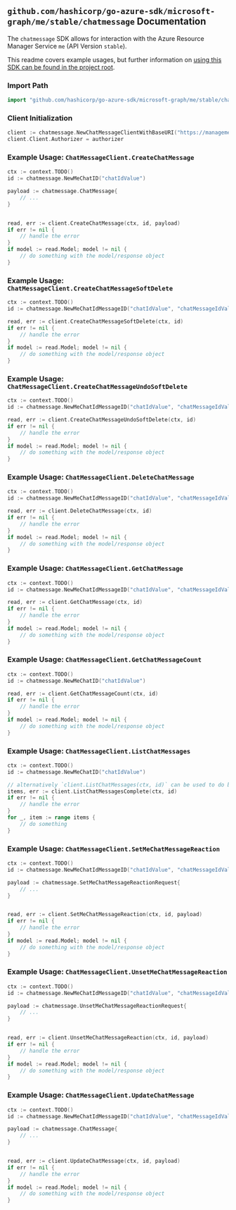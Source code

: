 
## `github.com/hashicorp/go-azure-sdk/microsoft-graph/me/stable/chatmessage` Documentation

The `chatmessage` SDK allows for interaction with the Azure Resource Manager Service `me` (API Version `stable`).

This readme covers example usages, but further information on [using this SDK can be found in the project root](https://github.com/hashicorp/go-azure-sdk/tree/main/docs).

### Import Path

```go
import "github.com/hashicorp/go-azure-sdk/microsoft-graph/me/stable/chatmessage"
```


### Client Initialization

```go
client := chatmessage.NewChatMessageClientWithBaseURI("https://management.azure.com")
client.Client.Authorizer = authorizer
```


### Example Usage: `ChatMessageClient.CreateChatMessage`

```go
ctx := context.TODO()
id := chatmessage.NewMeChatID("chatIdValue")

payload := chatmessage.ChatMessage{
	// ...
}


read, err := client.CreateChatMessage(ctx, id, payload)
if err != nil {
	// handle the error
}
if model := read.Model; model != nil {
	// do something with the model/response object
}
```


### Example Usage: `ChatMessageClient.CreateChatMessageSoftDelete`

```go
ctx := context.TODO()
id := chatmessage.NewMeChatIdMessageID("chatIdValue", "chatMessageIdValue")

read, err := client.CreateChatMessageSoftDelete(ctx, id)
if err != nil {
	// handle the error
}
if model := read.Model; model != nil {
	// do something with the model/response object
}
```


### Example Usage: `ChatMessageClient.CreateChatMessageUndoSoftDelete`

```go
ctx := context.TODO()
id := chatmessage.NewMeChatIdMessageID("chatIdValue", "chatMessageIdValue")

read, err := client.CreateChatMessageUndoSoftDelete(ctx, id)
if err != nil {
	// handle the error
}
if model := read.Model; model != nil {
	// do something with the model/response object
}
```


### Example Usage: `ChatMessageClient.DeleteChatMessage`

```go
ctx := context.TODO()
id := chatmessage.NewMeChatIdMessageID("chatIdValue", "chatMessageIdValue")

read, err := client.DeleteChatMessage(ctx, id)
if err != nil {
	// handle the error
}
if model := read.Model; model != nil {
	// do something with the model/response object
}
```


### Example Usage: `ChatMessageClient.GetChatMessage`

```go
ctx := context.TODO()
id := chatmessage.NewMeChatIdMessageID("chatIdValue", "chatMessageIdValue")

read, err := client.GetChatMessage(ctx, id)
if err != nil {
	// handle the error
}
if model := read.Model; model != nil {
	// do something with the model/response object
}
```


### Example Usage: `ChatMessageClient.GetChatMessageCount`

```go
ctx := context.TODO()
id := chatmessage.NewMeChatID("chatIdValue")

read, err := client.GetChatMessageCount(ctx, id)
if err != nil {
	// handle the error
}
if model := read.Model; model != nil {
	// do something with the model/response object
}
```


### Example Usage: `ChatMessageClient.ListChatMessages`

```go
ctx := context.TODO()
id := chatmessage.NewMeChatID("chatIdValue")

// alternatively `client.ListChatMessages(ctx, id)` can be used to do batched pagination
items, err := client.ListChatMessagesComplete(ctx, id)
if err != nil {
	// handle the error
}
for _, item := range items {
	// do something
}
```


### Example Usage: `ChatMessageClient.SetMeChatMessageReaction`

```go
ctx := context.TODO()
id := chatmessage.NewMeChatIdMessageID("chatIdValue", "chatMessageIdValue")

payload := chatmessage.SetMeChatMessageReactionRequest{
	// ...
}


read, err := client.SetMeChatMessageReaction(ctx, id, payload)
if err != nil {
	// handle the error
}
if model := read.Model; model != nil {
	// do something with the model/response object
}
```


### Example Usage: `ChatMessageClient.UnsetMeChatMessageReaction`

```go
ctx := context.TODO()
id := chatmessage.NewMeChatIdMessageID("chatIdValue", "chatMessageIdValue")

payload := chatmessage.UnsetMeChatMessageReactionRequest{
	// ...
}


read, err := client.UnsetMeChatMessageReaction(ctx, id, payload)
if err != nil {
	// handle the error
}
if model := read.Model; model != nil {
	// do something with the model/response object
}
```


### Example Usage: `ChatMessageClient.UpdateChatMessage`

```go
ctx := context.TODO()
id := chatmessage.NewMeChatIdMessageID("chatIdValue", "chatMessageIdValue")

payload := chatmessage.ChatMessage{
	// ...
}


read, err := client.UpdateChatMessage(ctx, id, payload)
if err != nil {
	// handle the error
}
if model := read.Model; model != nil {
	// do something with the model/response object
}
```
